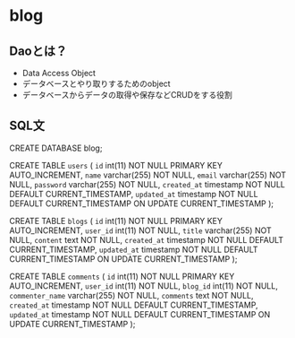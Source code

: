 # blog

## Daoとは？
- Data Access Object 
- データベースとやり取りするためのobject
- データベースからデータの取得や保存などCRUDをする役割
## SQL文

CREATE DATABASE blog;

CREATE TABLE `users` (
  `id` int(11) NOT NULL PRIMARY KEY AUTO_INCREMENT,
  `name` varchar(255) NOT NULL,
  `email` varchar(255) NOT NULL,
  `password` varchar(255) NOT NULL,
  `created_at` timestamp NOT NULL DEFAULT CURRENT_TIMESTAMP,
  `updated_at` timestamp NOT NULL DEFAULT CURRENT_TIMESTAMP ON UPDATE CURRENT_TIMESTAMP
);

CREATE TABLE `blogs` (
  `id` int(11) NOT NULL PRIMARY KEY AUTO_INCREMENT,
  `user_id` int(11) NOT NULL,
  `title` varchar(255) NOT NULL,
  `content` text NOT NULL,
  `created_at` timestamp NOT NULL DEFAULT CURRENT_TIMESTAMP,
  `updated_at` timestamp NOT NULL DEFAULT CURRENT_TIMESTAMP ON UPDATE CURRENT_TIMESTAMP
); 

CREATE TABLE `comments` (
  `id` int(11) NOT NULL PRIMARY KEY AUTO_INCREMENT,
  `user_id` int(11) NOT NULL,
  `blog_id` int(11) NOT NULL,
  `commenter_name` varchar(255) NOT NULL,
  `comments` text NOT NULL,
  `created_at` timestamp NOT NULL DEFAULT CURRENT_TIMESTAMP,
  `updated_at` timestamp NOT NULL DEFAULT CURRENT_TIMESTAMP ON UPDATE CURRENT_TIMESTAMP
); 
